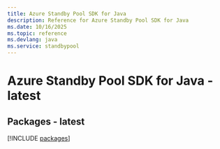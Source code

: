 ```yaml
---
title: Azure Standby Pool SDK for Java
description: Reference for Azure Standby Pool SDK for Java
ms.date: 10/16/2025
ms.topic: reference
ms.devlang: java
ms.service: standbypool
---
```

# Azure Standby Pool SDK for Java - latest
## Packages - latest
[!INCLUDE [packages](standby-pool-index.md)]